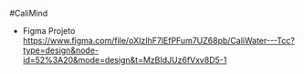 #CaliMind

- Figma Projeto https://www.figma.com/file/oXIzIhF7lEfPFum7UZ68pb/CaliWater---Tcc?type=design&node-id=52%3A20&mode=design&t=MzBIdJUz6fVxv8D5-1

